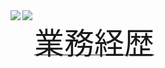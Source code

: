 <a href="https://github.com/anuraghazra/github-readme-stats">
  <img align="left" src="https://github-readme-stats.vercel.app/api?username=wakabaseisei&count_private=true&show_icons=true" />
</a>
<a href="https://github.com/anuraghazra/github-readme-stats">
  <img align="left" src="https://github-readme-stats.vercel.app/api/top-langs/?username=wakabaseisei" />
</a>

<div>
  <a href="https://github.com/wakabaseisei/cv">
    <p><font size="20">業務経歴</font></p>
  </a>
</div>
